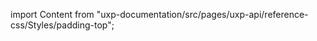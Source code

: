 
import Content from "uxp-documentation/src/pages/uxp-api/reference-css/Styles/padding-top";

<Content query="product=xd"/>
